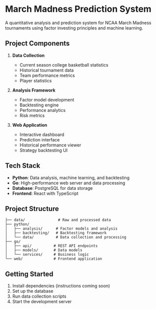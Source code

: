 # March Madness Prediction System

A quantitative analysis and prediction system for NCAA March Madness tournaments using factor investing principles and machine learning.

## Project Components

1. **Data Collection**
   - Current season college basketball statistics
   - Historical tournament data
   - Team performance metrics
   - Player statistics

2. **Analysis Framework**
   - Factor model development
   - Backtesting engine
   - Performance analytics
   - Risk metrics

3. **Web Application**
   - Interactive dashboard
   - Prediction interface
   - Historical performance viewer
   - Strategy backtesting UI

## Tech Stack

- **Python**: Data analysis, machine learning, and backtesting
- **Go**: High-performance web server and data processing
- **Database**: PostgreSQL for data storage
- **Frontend**: React with TypeScript

## Project Structure

```
├── data/               # Raw and processed data
├── python/
│   ├── analysis/      # Factor models and analysis
│   ├── backtesting/   # Backtesting framework
│   └── data/          # Data collection and processing
├── go/
│   ├── api/          # REST API endpoints
│   ├── models/       # Data models
│   └── services/     # Business logic
└── web/              # Frontend application
```

## Getting Started

1. Install dependencies (instructions coming soon)
2. Set up the database
3. Run data collection scripts
4. Start the development server
